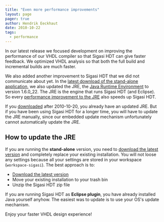 ```yaml
---
title: "Even more performance improvements"
layout: page 
pager: true
author: Hendrik Eeckhaut
date: 2010-10-22
tags: 
  - performance
---
```

In our latest release we focused development on improving the performance of our VHDL compiler so that Sigasi HDT can give faster feedback. We optimized VHDL analysis so that both the full build and incremental builds are much faster.

We also added another improvement to Sigasi HDT that we did not communicate about yet. In the [latest download of the stand-alone application](http://www.sigasi.com/download), we also updated the JRE, the <a href="http://en.wikipedia.org/wiki/Java_Virtual_Machine#Execution_environment">Java Runtime Environment</a> to version 1.6.0_22. The JRE is the engine that runs Sigasi HDT (and Eclipse). So every <a href="http://en.wikipedia.org/wiki/Java_performance">performance improvement to the JRE</a> also speeds up Sigasi HDT.

If you [downloaded](http://www.sigasi.com/download) after 2010-10-20, you already have an updated JRE. But if you have been using Sigasi HDT for a longer time, you will have to update the JRE manually, since our embedded update mechanism unfortunately cannot automatically update the JRE.

## How to update the JRE

If you are running the <strong>stand-alone</strong> version, you need to <a href="http://www.sigasi.com/download">download the latest version</a> and completely replace your existing installation. You will not loose any settings because all your settings are stored in your workspace (`workspace-sigasi`). The best approach is to:

* <a href="http://www.sigasi.com/download">Download the latest version</a>
* Move your existing installation to your trash bin
* Unzip the Sigasi HDT zip file

If you are running Sigasi HDT as **Eclipse plugin**, you have already installed Java yourself anyhow. The easiest was to update is to use your OS's update mechanism.

Enjoy your faster VHDL design experience!
